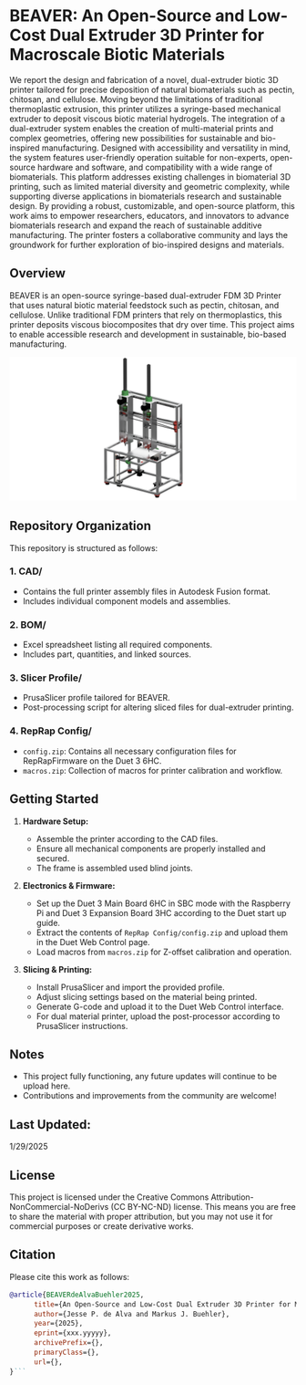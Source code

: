 # BEAVER: An Open-Source and Low-Cost Dual Extruder 3D Printer for Macroscale Biotic Materials 

We report the design and fabrication of a novel, dual-extruder biotic 3D printer tailored for precise deposition of natural biomaterials such as pectin, chitosan, and cellulose. Moving beyond the limitations of traditional thermoplastic extrusion, this printer utilizes a syringe-based mechanical extruder to deposit viscous biotic material hydrogels. The integration of a dual-extruder system enables the creation of multi-material prints and complex geometries, offering new possibilities for sustainable and bio-inspired manufacturing. Designed with accessibility and versatility in mind, the system features user-friendly operation suitable for non-experts, open-source hardware and software, and compatibility with a wide range of biomaterials. This platform addresses existing challenges in biomaterial 3D printing, such as limited material diversity and geometric complexity, while supporting diverse applications in biomaterials research and sustainable design. By providing a robust, customizable, and open-source platform, this work aims to empower researchers, educators, and innovators to advance biomaterials research and expand the reach of sustainable additive manufacturing. The printer fosters a collaborative community and lays the groundwork for further exploration of bio-inspired designs and materials. 

## Overview
BEAVER is an open-source syringe-based dual-extruder FDM 3D Printer that uses natural biotic material feedstock such as pectin, chitosan, and cellulose. Unlike traditional FDM printers that rely on thermoplastics, this printer deposits viscous biocomposites that dry over time. This project aims to enable accessible research and development in sustainable, bio-based manufacturing.

![Printer Render](Media/Final_Render.png)

## Repository Organization
This repository is structured as follows:

### 1. **CAD/**
   - Contains the full printer assembly files in Autodesk Fusion format.
   - Includes individual component models and assemblies.

### 2. **BOM/**
   - Excel spreadsheet listing all required components.
   - Includes part, quantities, and linked sources.

### 3. **Slicer Profile/**
   - PrusaSlicer profile tailored for BEAVER.
   - Post-processing script for altering sliced files for dual-extruder printing.

### 4. **RepRap Config/**
   - `config.zip`: Contains all necessary configuration files for RepRapFirmware on the Duet 3 6HC.
   - `macros.zip`: Collection of macros for printer calibration and workflow.

## Getting Started
1. **Hardware Setup:**
   - Assemble the printer according to the CAD files.
   - Ensure all mechanical components are properly installed and secured.
   - The frame is assembled used blind joints.

2. **Electronics & Firmware:**
   - Set up the Duet 3 Main Board 6HC in SBC mode with the Raspberry Pi and Duet 3 Expansion Board 3HC according to the Duet start up guide.
   - Extract the contents of `RepRap Config/config.zip` and upload them in the Duet Web Control page.
   - Load macros from `macros.zip` for Z-offset calibration and operation.

3. **Slicing & Printing:**
   - Install PrusaSlicer and import the provided profile.
   - Adjust slicing settings based on the material being printed.
   - Generate G-code and upload it to the Duet Web Control interface.
   - For dual material printer, upload the post-processor according to PrusaSlicer instructions.

## Notes
- This project fully functioning, any future updates will continue to be upload here.
- Contributions and improvements from the community are welcome!

## Last Updated:
1/29/2025

## License
This project is licensed under the Creative Commons Attribution-NonCommercial-NoDerivs (CC BY-NC-ND) license. This means you are free to share the material with proper attribution, but you may not use it for commercial purposes or create derivative works.

## Citation

Please cite this work as follows:

```bibtex
@article{BEAVERdeAlvaBuehler2025,
      title={An Open-Source and Low-Cost Dual Extruder 3D Printer for Macroscale Biotic Materials}, 
      author={Jesse P. de Alva and Markus J. Buehler},
      year={2025},
      eprint={xxx.yyyyy},
      archivePrefix={},
      primaryClass={},
      url={}, 
}```
